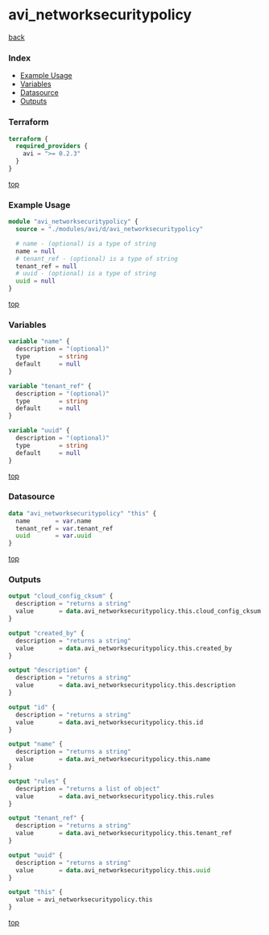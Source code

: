 # avi_networksecuritypolicy

[back](../avi.md)

### Index

- [Example Usage](#example-usage)
- [Variables](#variables)
- [Datasource](#datasource)
- [Outputs](#outputs)

### Terraform

```terraform
terraform {
  required_providers {
    avi = ">= 0.2.3"
  }
}
```

[top](#index)

### Example Usage

```terraform
module "avi_networksecuritypolicy" {
  source = "./modules/avi/d/avi_networksecuritypolicy"

  # name - (optional) is a type of string
  name = null
  # tenant_ref - (optional) is a type of string
  tenant_ref = null
  # uuid - (optional) is a type of string
  uuid = null
}
```

[top](#index)

### Variables

```terraform
variable "name" {
  description = "(optional)"
  type        = string
  default     = null
}

variable "tenant_ref" {
  description = "(optional)"
  type        = string
  default     = null
}

variable "uuid" {
  description = "(optional)"
  type        = string
  default     = null
}
```

[top](#index)

### Datasource

```terraform
data "avi_networksecuritypolicy" "this" {
  name       = var.name
  tenant_ref = var.tenant_ref
  uuid       = var.uuid
}
```

[top](#index)

### Outputs

```terraform
output "cloud_config_cksum" {
  description = "returns a string"
  value       = data.avi_networksecuritypolicy.this.cloud_config_cksum
}

output "created_by" {
  description = "returns a string"
  value       = data.avi_networksecuritypolicy.this.created_by
}

output "description" {
  description = "returns a string"
  value       = data.avi_networksecuritypolicy.this.description
}

output "id" {
  description = "returns a string"
  value       = data.avi_networksecuritypolicy.this.id
}

output "name" {
  description = "returns a string"
  value       = data.avi_networksecuritypolicy.this.name
}

output "rules" {
  description = "returns a list of object"
  value       = data.avi_networksecuritypolicy.this.rules
}

output "tenant_ref" {
  description = "returns a string"
  value       = data.avi_networksecuritypolicy.this.tenant_ref
}

output "uuid" {
  description = "returns a string"
  value       = data.avi_networksecuritypolicy.this.uuid
}

output "this" {
  value = avi_networksecuritypolicy.this
}
```

[top](#index)